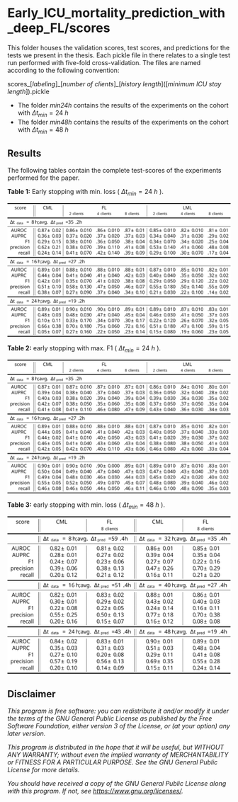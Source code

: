 # Early_ICU_mortality_prediction_with_deep_FL/scores

This folder houses the validation scores, test scores, and predictions for the tests we present in the thesis. Each pickle file in there relates to a single test run performed with five-fold cross-validation. The files are named according to the following convention:

  scores\_[*labeling*]\_[*number of clients*]\_[*history length*]([*minimum ICU stay length*]).pickle

- The folder *min24h* contains the results of the experiments on the cohort with $\Delta t_{min} = 24~h$
- The folder *min48h* contains the results of the experiments on the cohort with $\Delta t_{min} = 48~h$

## Results

The following tables contain the complete test-scores of the experiments performed for the paper.


**Table 1:** Early stopping with min. loss ( $\Delta t_{min} = 24~h$ ).

![Table 1](https://github.com/randlbem/Early_ICU_mortality_prediction_with_deep_FL/blob/main/scores/tables/table1.svg)


**Table 2:** early stopping with max. F1 ( $\Delta t_{min} = 24~h$ ).

![Table 2](https://github.com/randlbem/Early_ICU_mortality_prediction_with_deep_FL/blob/main/scores/tables/table2.svg)


**Table 3:** early stopping with min. loss ( $\Delta t_{min} = 48~h$ ).

![Table 3](https://github.com/randlbem/Early_ICU_mortality_prediction_with_deep_FL/blob/main/scores/tables/table3.svg)


## Disclaimer

*This program is free software: you can redistribute it and/or modify
it under the terms of the GNU General Public License as published by
the Free Software Foundation, either version 3 of the License, or
(at your option) any later version.*

*This program is distributed in the hope that it will be useful,
but WITHOUT ANY WARRANTY; without even the implied warranty of
MERCHANTABILITY or FITNESS FOR A PARTICULAR PURPOSE.  See the
GNU General Public License for more details.*

*You should have received a copy of the GNU General Public License
along with this program.  If not, see <https://www.gnu.org/licenses/>.*
